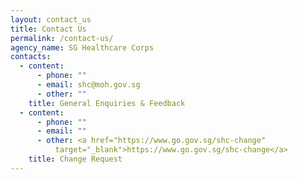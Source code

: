 ```yaml
---
layout: contact_us
title: Contact Us
permalink: /contact-us/
agency_name: SG Healthcare Corps
contacts:
  - content:
      - phone: ""
      - email: shc@moh.gov.sg
      - other: ""
    title: General Enquiries & Feedback
  - content:
      - phone: ""
      - email: ""
      - other: <a href="https://www.go.gov.sg/shc-change"
          target="_blank">https://www.go.gov.sg/shc-change</a>
    title: Change Request
---
```

